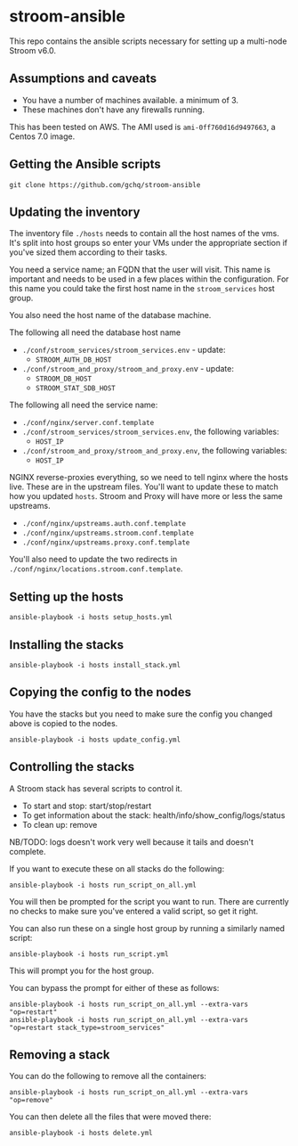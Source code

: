 # stroom-ansible

This repo contains the ansible scripts necessary for setting up a multi-node Stroom v6.0.

## Assumptions and caveats

- You have a number of machines available. a minimum of 3.
- These machines don't have any firewalls running.

This has been tested on AWS. The AMI used is `ami-0ff760d16d9497663`, a Centos 7.0 image.

## Getting the Ansible scripts

`git clone https://github.com/gchq/stroom-ansible`

## Updating the inventory

The inventory file `./hosts` needs to contain all the host names of the vms. It's split into host groups so enter your VMs under the appropriate section if you've sized them according to their tasks.

You need a service name; an FQDN that the user will visit. This name is important and needs to be used in a few places within the configuration. For this name you could take the first host name in the `stroom_services` host group.

You also need the host name of the database machine.

The following all need the database host name
 - `./conf/stroom_services/stroom_services.env` - update:
   - `STROOM_AUTH_DB_HOST`
 - `./conf/stroom_and_proxy/stroom_and_proxy.en`v - update:
   - `STROOM_DB_HOST`
   - `STROOM_STAT_SDB_HOST`

The following all need the service name:
 - `./conf/nginx/server.conf.template`
 - `./conf/stroom_services/stroom_services.env`, the following variables:
   - `HOST_IP`
 - `./conf/stroom_and_proxy/stroom_and_proxy.env`, the following variables:
   - `HOST_IP`

NGINX reverse-proxies everything, so we need to tell nginx where the hosts live. These are in the upstream files. You'll want to update these to match how you updated `hosts`. Stroom and Proxy will have more or less the same upstreams.
 - `./conf/nginx/upstreams.auth.conf.template`
 - `./conf/nginx/upstreams.stroom.conf.template`
 - `./conf/nginx/upstreams.proxy.conf.template`
   
You'll also need to update the two redirects in `./conf/nginx/locations.stroom.conf.template`.

## Setting up the hosts

```
ansible-playbook -i hosts setup_hosts.yml
```

## Installing the stacks

```
ansible-playbook -i hosts install_stack.yml
```

## Copying the config to the nodes

You have the stacks but you need to make sure the config you changed above is copied to the nodes. 
```
ansible-playbook -i hosts update_config.yml
```

## Controlling the stacks

A Stroom stack has several scripts to control it. 
 - To start and stop: start/stop/restart
 - To get information about the stack: health/info/show_config/logs/status
 - To clean up: remove

NB/TODO: logs doesn't work very well because it tails and doesn't complete.

If you want to execute these on all stacks do the following:
```
ansible-playbook -i hosts run_script_on_all.yml
```

You will then be prompted for the script you want to run. There are currently no checks to make sure you've entered a valid script, so get it right. 

You can also run these on a single host group by running a similarly named script:
```
ansible-playbook -i hosts run_script.yml
```

This will prompt you for the host group.

You can bypass the prompt for either of these as follows:
```
ansible-playbook -i hosts run_script_on_all.yml --extra-vars "op=restart"
ansible-playbook -i hosts run_script_on_all.yml --extra-vars "op=restart stack_type=stroom_services"
```

## Removing a stack
You can do the following to remove all the containers:
```
ansible-playbook -i hosts run_script_on_all.yml --extra-vars "op=remove"
```

You can then delete all the files that were moved there:
```
ansible-playbook -i hosts delete.yml
```
